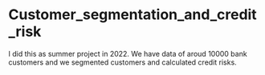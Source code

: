 # Customer_segmentation_and_credit_risk
I did this as summer project in 2022. We have data of aroud 10000 bank customers and we segmented customers and calculated credit risks. 
